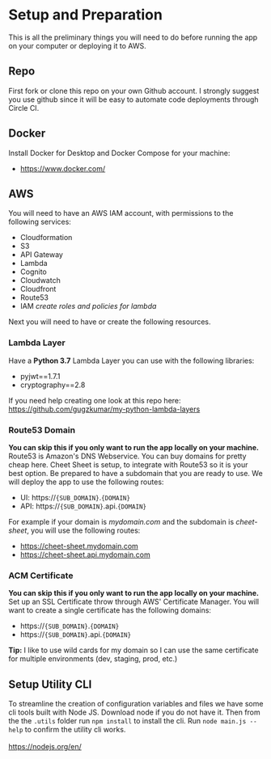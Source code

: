 # Setup and Preparation

This is all the preliminary things you will need to do before running the app on your computer or deploying it to AWS.

## Repo
First fork or clone this repo on your own Github account. I strongly suggest you use github since it will be easy to automate code deployments through Circle CI.

## Docker
Install Docker for Desktop and Docker Compose for your machine:
- https://www.docker.com/

## AWS
You will need to have an AWS IAM account, with permissions to the following services:

- Cloudformation
- S3
- API Gateway
- Lambda
- Cognito
- Cloudwatch
- Cloudfront
- Route53
- IAM *create roles and policies for lambda*

Next you will need to have or create the following resources.

### Lambda Layer
Have a **Python 3.7** Lambda Layer you can use with the following libraries:

- pyjwt==1.7.1
- cryptography==2.8

If you need help creating one look at this repo here:<br/>
https://github.com/gugzkumar/my-python-lambda-layers


### Route53 Domain
**You can skip this if you only want to run the app locally on your machine.**<br/>
Route53 is Amazon's DNS Webservice. You can buy domains for pretty cheap here. Cheet Sheet is setup, to integrate with Route53 so it is your best option. Be prepared to have a subdomain that you are ready to use. We will deploy the app to use the following routes:

- UI: https://`{SUB_DOMAIN}`.`{DOMAIN}`
- API: https://`{SUB_DOMAIN}`.api.`{DOMAIN}`

For example if your domain is *mydomain.com* and the subdomain is *cheet-sheet*, you will use the following routes:

- https://cheet-sheet.mydomain.com
- https://cheet-sheet.api.mydomain.com

### ACM Certificate
**You can skip this if you only want to run the app locally on your machine.**<br/>
Set up an SSL Certificate throw through AWS' Certificate Manager. You will want to create a single certificate has the following domains:

- https://`{SUB_DOMAIN}`.`{DOMAIN}`
- https://`{SUB_DOMAIN}`.api.`{DOMAIN}`

**Tip:** I like to use wild cards for my domain so I can use the same certificate for multiple environments (dev, staging, prod, etc.)


## Setup Utility CLI
To streamline the creation of configuration variables and files we have some cli tools built with Node JS. Download node if you do not have it. Then from the the `.utils` folder run `npm install` to install the cli. Run `node main.js --help` to confirm the utility cli works.
<br/><br/>
https://nodejs.org/en/
